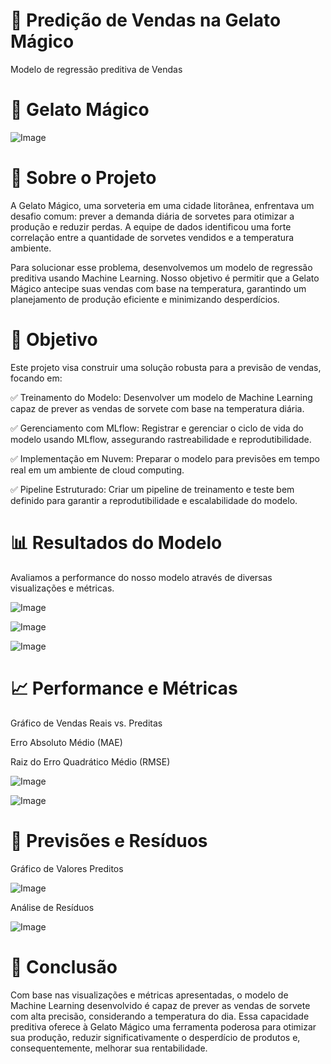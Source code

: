 # 🍦 Predição de Vendas na Gelato Mágico
Modelo de regressão preditiva de Vendas


# 🍧 Gelato Mágico

![Image](https://github.com/user-attachments/assets/3decc000-178d-43b8-bc37-d418ca59a12c)








# 📌 Sobre o Projeto
A Gelato Mágico, uma sorveteria em uma cidade litorânea, enfrentava um desafio comum: prever a demanda diária de sorvetes para otimizar a produção e reduzir perdas. A equipe de dados identificou uma forte correlação entre a quantidade de sorvetes vendidos e a temperatura ambiente.

Para solucionar esse problema, desenvolvemos um modelo de regressão preditiva usando Machine Learning. Nosso objetivo é permitir que a Gelato Mágico antecipe suas vendas com base na temperatura, garantindo um planejamento de produção eficiente e minimizando desperdícios.


# 🎯 Objetivo

Este projeto visa construir uma solução robusta para a previsão de vendas, focando em: 

✅ Treinamento do Modelo: Desenvolver um modelo de Machine Learning capaz de prever as vendas de sorvete com base na temperatura diária.

✅ Gerenciamento com MLflow: Registrar e gerenciar o ciclo de vida do modelo usando MLflow, assegurando rastreabilidade e reprodutibilidade.

✅ Implementação em Nuvem: Preparar o modelo para previsões em tempo real em um ambiente de cloud computing.

✅ Pipeline Estruturado: Criar um pipeline de treinamento e teste bem definido para garantir a reprodutibilidade e escalabilidade do modelo.

# 📊 Resultados do Modelo
Avaliamos a performance do nosso modelo através de diversas visualizações e métricas.

![Image](https://github.com/user-attachments/assets/19624e81-190f-44aa-9f98-b960d65cae50)


![Image](https://github.com/user-attachments/assets/768a5fa6-85ef-4d0c-a01b-74b0a46c2332)


![Image](https://github.com/user-attachments/assets/50584808-18d2-4545-9e2b-a30d58810d7e)

# 📈 Performance e Métricas

Gráfico de Vendas Reais vs. Preditas

Erro Absoluto Médio (MAE)

Raiz do Erro Quadrático Médio (RMSE)


![Image](https://github.com/user-attachments/assets/47086ca4-f922-412c-8292-91477c1e8945)

![Image](https://github.com/user-attachments/assets/541df991-b67f-44b7-ba44-d78ad5a9e895)

# 🔮 Previsões e Resíduos

Gráfico de Valores Preditos

![Image](https://github.com/user-attachments/assets/5020a7f8-1bb5-4358-bf8c-8454e1e84887)

Análise de Resíduos

![Image](https://github.com/user-attachments/assets/88637522-e83f-47ab-af78-71e909990851)

# 🎉 Conclusão

Com base nas visualizações e métricas apresentadas, o modelo de Machine Learning desenvolvido é capaz de prever as vendas de sorvete com alta precisão, considerando a temperatura do dia. Essa capacidade preditiva oferece à Gelato Mágico uma ferramenta poderosa para otimizar sua produção, reduzir significativamente o desperdício de produtos e, consequentemente, melhorar sua rentabilidade.


